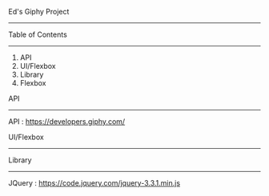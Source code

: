 Ed's Giphy Project
___________________________________________

Table of Contents
___________________________________________

 1. API
 2. UI/Flexbox
 3. Library
 4. Flexbox




API
___________________________________________
API : https://developers.giphy.com/


UI/Flexbox
___________________________________________


Library
___________________________________________

JQuery : https://code.jquery.com/jquery-3.3.1.min.js 


